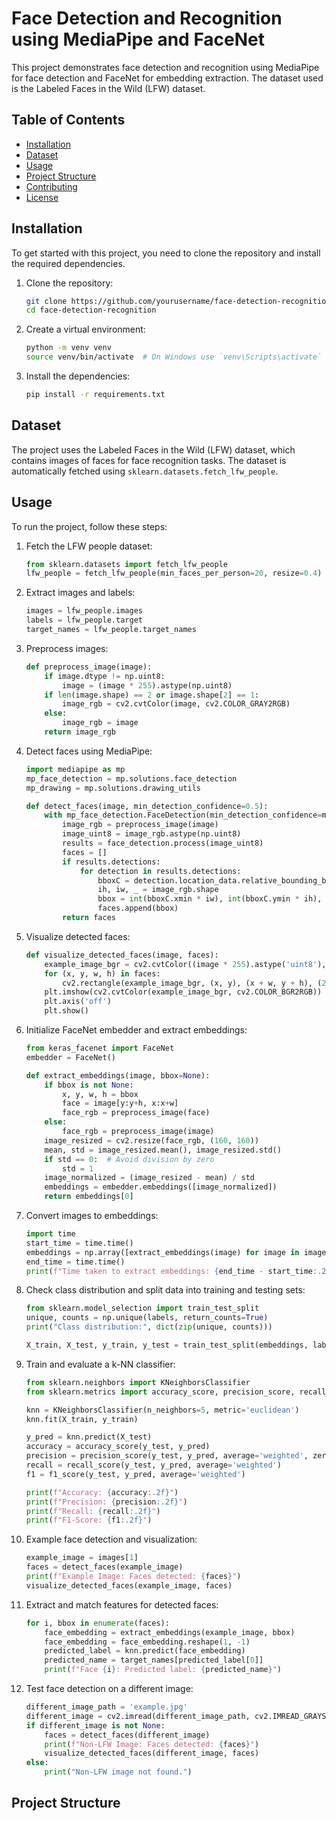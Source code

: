 # Face Detection and Recognition using MediaPipe and FaceNet

This project demonstrates face detection and recognition using MediaPipe for face detection and FaceNet for embedding extraction. The dataset used is the Labeled Faces in the Wild (LFW) dataset.

## Table of Contents
- [Installation](#installation)
- [Dataset](#dataset)
- [Usage](#usage)
- [Project Structure](#project-structure)
- [Contributing](#contributing)
- [License](#license)

## Installation

To get started with this project, you need to clone the repository and install the required dependencies.

1. Clone the repository:
    ```sh
    git clone https://github.com/yourusername/face-detection-recognition.git
    cd face-detection-recognition
    ```

2. Create a virtual environment:
    ```sh
    python -m venv venv
    source venv/bin/activate  # On Windows use `venv\Scripts\activate`
    ```

3. Install the dependencies:
    ```sh
    pip install -r requirements.txt
    ```

## Dataset

The project uses the Labeled Faces in the Wild (LFW) dataset, which contains images of faces for face recognition tasks. The dataset is automatically fetched using `sklearn.datasets.fetch_lfw_people`.

## Usage

To run the project, follow these steps:

1. Fetch the LFW people dataset:
    ```python
    from sklearn.datasets import fetch_lfw_people
    lfw_people = fetch_lfw_people(min_faces_per_person=20, resize=0.4)
    ```

2. Extract images and labels:
    ```python
    images = lfw_people.images
    labels = lfw_people.target
    target_names = lfw_people.target_names
    ```

3. Preprocess images:
    ```python
    def preprocess_image(image):
        if image.dtype != np.uint8:
            image = (image * 255).astype(np.uint8)
        if len(image.shape) == 2 or image.shape[2] == 1:
            image_rgb = cv2.cvtColor(image, cv2.COLOR_GRAY2RGB)
        else:
            image_rgb = image
        return image_rgb
    ```

4. Detect faces using MediaPipe:
    ```python
    import mediapipe as mp
    mp_face_detection = mp.solutions.face_detection
    mp_drawing = mp.solutions.drawing_utils

    def detect_faces(image, min_detection_confidence=0.5):
        with mp_face_detection.FaceDetection(min_detection_confidence=min_detection_confidence) as face_detection:
            image_rgb = preprocess_image(image)
            image_uint8 = image_rgb.astype(np.uint8)
            results = face_detection.process(image_uint8)
            faces = []
            if results.detections:
                for detection in results.detections:
                    bboxC = detection.location_data.relative_bounding_box
                    ih, iw, _ = image_rgb.shape
                    bbox = int(bboxC.xmin * iw), int(bboxC.ymin * ih), int(bboxC.width * iw), int(bboxC.height * ih)
                    faces.append(bbox)
            return faces
    ```

5. Visualize detected faces:
    ```python
    def visualize_detected_faces(image, faces):
        example_image_bgr = cv2.cvtColor((image * 255).astype('uint8'), cv2.COLOR_GRAY2BGR)
        for (x, y, w, h) in faces:
            cv2.rectangle(example_image_bgr, (x, y), (x + w, y + h), (255, 0, 0), 2)
        plt.imshow(cv2.cvtColor(example_image_bgr, cv2.COLOR_BGR2RGB))
        plt.axis('off')
        plt.show()
    ```

6. Initialize FaceNet embedder and extract embeddings:
    ```python
    from keras_facenet import FaceNet
    embedder = FaceNet()

    def extract_embeddings(image, bbox=None):
        if bbox is not None:
            x, y, w, h = bbox
            face = image[y:y+h, x:x+w]
            face_rgb = preprocess_image(face)
        else:
            face_rgb = preprocess_image(image)
        image_resized = cv2.resize(face_rgb, (160, 160))
        mean, std = image_resized.mean(), image_resized.std()
        if std == 0:  # Avoid division by zero
            std = 1
        image_normalized = (image_resized - mean) / std
        embeddings = embedder.embeddings([image_normalized])
        return embeddings[0]
    ```

7. Convert images to embeddings:
    ```python
    import time
    start_time = time.time()
    embeddings = np.array([extract_embeddings(image) for image in images])
    end_time = time.time()
    print(f"Time taken to extract embeddings: {end_time - start_time:.2f} seconds")
    ```

8. Check class distribution and split data into training and testing sets:
    ```python
    from sklearn.model_selection import train_test_split
    unique, counts = np.unique(labels, return_counts=True)
    print("Class distribution:", dict(zip(unique, counts)))

    X_train, X_test, y_train, y_test = train_test_split(embeddings, labels, test_size=0.3, random_state=42, stratify=labels)
    ```

9. Train and evaluate a k-NN classifier:
    ```python
    from sklearn.neighbors import KNeighborsClassifier
    from sklearn.metrics import accuracy_score, precision_score, recall_score, f1_score

    knn = KNeighborsClassifier(n_neighbors=5, metric='euclidean')
    knn.fit(X_train, y_train)

    y_pred = knn.predict(X_test)
    accuracy = accuracy_score(y_test, y_pred)
    precision = precision_score(y_test, y_pred, average='weighted', zero_division=1)
    recall = recall_score(y_test, y_pred, average='weighted')
    f1 = f1_score(y_test, y_pred, average='weighted')

    print(f"Accuracy: {accuracy:.2f}")
    print(f"Precision: {precision:.2f}")
    print(f"Recall: {recall:.2f}")
    print(f"F1-Score: {f1:.2f}")
    ```

10. Example face detection and visualization:
    ```python
    example_image = images[1]
    faces = detect_faces(example_image)
    print(f"Example Image: Faces detected: {faces}")
    visualize_detected_faces(example_image, faces)
    ```

11. Extract and match features for detected faces:
    ```python
    for i, bbox in enumerate(faces):
        face_embedding = extract_embeddings(example_image, bbox)
        face_embedding = face_embedding.reshape(1, -1)
        predicted_label = knn.predict(face_embedding)
        predicted_name = target_names[predicted_label[0]]
        print(f"Face {i}: Predicted label: {predicted_name}")
    ```

12. Test face detection on a different image:
    ```python
    different_image_path = 'example.jpg'
    different_image = cv2.imread(different_image_path, cv2.IMREAD_GRAYSCALE)
    if different_image is not None:
        faces = detect_faces(different_image)
        print(f"Non-LFW Image: Faces detected: {faces}")
        visualize_detected_faces(different_image, faces)
    else:
        print("Non-LFW image not found.")
    ```

## Project Structure

